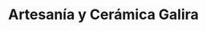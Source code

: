 ---
title: "Artesanía y Cerámica Galira"
url: /galera/artesania-y-ceramica-galira/
shop: artesanía
---
